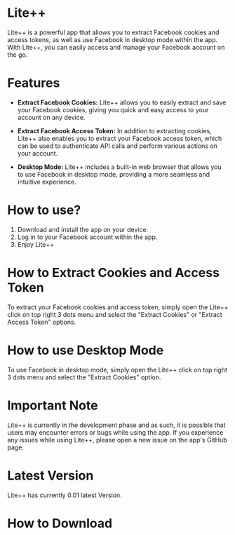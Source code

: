 # Lite++
Lite++ is a powerful app that allows you to extract Facebook cookies and access tokens, as well as use Facebook in desktop mode within the app. With Lite++, you can easily access and manage your Facebook account on the go.

# Features
- **Extract Facebook Cookies:**
Lite++ allows you to easily extract and save your Facebook cookies, giving you quick and easy access to your account on any device.

- **Extract Facebook Access Token:**
In addition to extracting cookies, Lite++ also enables you to extract your Facebook access token, which can be used to authenticate API calls and perform various actions on your account.

- **Desktop Mode:**
Lite++ includes a built-in web browser that allows you to use Facebook in desktop mode, providing a more seamless and intuitive experience.

# How to use?
1. Download and install the app on your device.
2. Log in to your Facebook account within the app.
3. Enjoy Lite++

# How to Extract Cookies and Access Token 
To extract your Facebook cookies and access token, simply open the Lite++ click on top right 3 dots menu and select the "Extract Cookies" or "Extract Access Token" options.

# How to use Desktop Mode
To use Facebook in desktop mode, simply open the Lite++ click on top right 3 dots menu and select the "Extract Cookies" option.

# Important Note
Lite++ is currently in the development phase and as such, it is possible that users may encounter errors or bugs while using the app. If you experience any issues while using Lite++, please open a new issue on the app's GitHub page.

# Latest Version
Lite++ has currently 0.01 latest Version.

# How to Download
